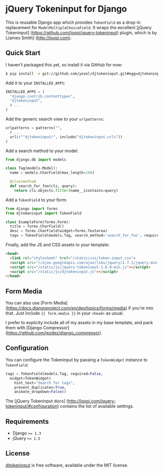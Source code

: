 jQuery Tokeninput for Django
============================

This is reusable Django app which provides `TokenField` as a drop-in replacement for `ModelMultipleChoiceField`. It wraps the excellent [jQuery Tokeninput] (https://github.com/loopj/jquery-tokeninput) plugin, which is by [James Smith] (http://loopj.com).


Quick Start
-----------

I haven't packaged this yet, so install it via GitHub for now:

```bash
$ pip install -e git://github.com/yozel/djtokeninput.git#egg=djtokeninput
```

Add it to your `INSTALLED_APPS`:

```python
INSTALLED_APPS = (
  "django.contrib.contenttypes",
  "djtokeninput",
  # ...
)
```

Add the generic search view to your `urlpatterns`:

```python
urlpatterns = patterns("",
  # ...
  url(r"^djtokeninput/", include("djtokeninput.urls"))
)
```

Add a search method to your model:

```python
from django.db import models

class Tag(models.Model):
  name = models.CharField(max_length=100)

  @classmethod
  def search_for_foo(cls, query):
    return cls.objects.filter(name__icontains=query)
```

Add a `TokenField` to your form:

```python
from django import forms
from djtokeninput import TokenField

class ExampleForm(forms.Form):
  title = forms.CharField()
  desc = forms.CharField(widget=forms.Textarea)
  tags = TokenField(models.Tag, search_method='search_for_foo', required=False)
```

Finally, add the JS and CSS assets to your template:

```html
<head>
  <link rel="stylesheet" href="/static/css/token-input.css">
  <script src="//ajax.googleapis.com/ajax/libs/jquery/1.7.1/jquery.min.js"></script>
  <script src="/static/js/jquery-tokeninput-1.6.0-min.js"></script>
  <script src="/static/js/djtokeninput.js"></script>
</head>
```


Form Media
----------

You can also use [Form Media] (https://docs.djangoproject.com/en/dev/topics/forms/media) if you're into that. Just include `{{ form.media }}` in your `<head>` as usual.

I prefer to explicity include all of my assets in my base template, and pack them with [Django Compressor] (https://github.com/jezdez/django_compressor).


Configuration
-------------

You can configure the Tokeninput by passing a `TokenWidget` instance to `TokenField`:

```python
tags = TokenField(models.Tag, required=False,
  widget=TokenWidget(
    hint_text="Search for tags",
    prevent_duplicates=True,
    animate_dropdown=False))
```

The [jQuery Tokeninput docs] (http://loopj.com/jquery-tokeninput/#configuration) contains the list of available settings.


Requirements
------------

  * Django `>= 1.3`
  * jQuery `>= 1.5`


License
-------

[djtokeninput](https://github.com/adammck/djtokeninput) is free software, available under the MIT license.
